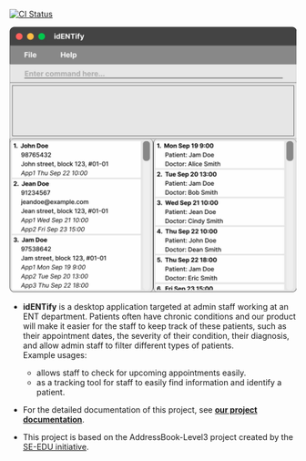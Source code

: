 

[![CI Status](https://github.com/se-edu/addressbook-level3/workflows/Java%20CI/badge.svg)](https://github.com/AY2223S1-CS2103T-T17-4/tp/actions)

![Ui](docs/images/Ui.png)

* **idENTify** is a desktop application targeted at admin staff working at an ENT department. 
Patients often have chronic conditions and our product will make it easier for the staff to keep track of these patients,
such as their appointment dates, the severity of their condition, their diagnosis, and allow admin staff to filter different types of patients. <br>
  Example usages:
  * allows staff to check for upcoming appointments easily.
  * as a tracking tool for staff to easily find information and identify a patient.
  

* For the detailed documentation of this project, see **[our project documentation](https://docs.google.com/document/d/1eVVKl_EY8rYMw-LWZk-CzaibCmX1WDeAZGJ3qqkGgoQ/edit)**.
* This project is based on the AddressBook-Level3 project created by the  [SE-EDU initiative](https://se-education.org#https://se-education.org/#contributing).
